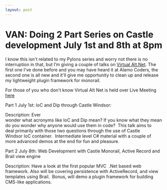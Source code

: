 ```yaml
---
layout: post
---
```

<h1>VAN: Doing 2 Part Series on Castle development July 1st and 8th at 8pm</h1>
I know this isn't related to my Pylons series and worry not there is no interruption in that, but I&#8217;m giving a couple of talks on <a target="_blank" title="Virtual Alt.net" href="/controlpanel/blogs/posteditor.aspx/www.virtualaltnet.com">Virtual Alt.Net</a><span style="border-collapse: collapse">. The first one I've done before and you may have heard it at Alamo Coders, the second one is all new and it'll give me opportunity to clean up and release my lightweight plugin framework for monorail.</span>

For those of you who don't know Virtual Alt Net is held over Live Meeting <a target="_self" title="here" href="http://www.snipr.com/virtualaltnet">here</a>

<span style="border-collapse: collapse">Part 1 July 1st: IoC and Dip through Castle Windsor:</p> 

<p>
  Description: Ever<br /> wonder what acronyms like IoC and Dip mean? If you know what they mean<br /> do you wonder why anyone would use them in code?&nbsp; This talk aims to<br /> deal primarily with those two questions through the use of Castle<br /> Windsor IoC container.&nbsp; Intermediate level C# material with a couple of<br /> more advanced demos at the end for fun and pleasure.</span>
</p>

<p>
  Part 2 July 8th: Web Development with Castle Monorail, Active Record and Brail view engine
</p>

<p>
  Description: Have a look at the first popular MVC&nbsp; .Net based web framework. Also will be covering persistence with ActiveRecord, and view templates using Brail.&nbsp; Bonus, will demo a plugin framework for building CMS-like applications.
</p>
